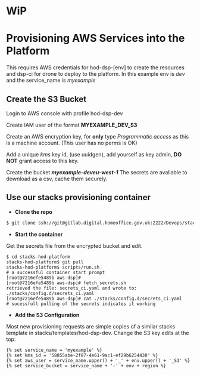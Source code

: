 # WiP
# Provisioning AWS Services into the Platform

This requires AWS credentials for hod-dsp-[env] to create the resources and dsp-ci for drone to deploy to the platform. In this example env is _dev_ and the service_name is _myexample_

## Create the S3 Bucket
Login to AWS console with profile hod-dsp-dev

Create IAM user of the format **MYEXAMPLE_DEV_S3** 

Create an AWS encryption key, for **only** type _Programmatic access_ as this is a machine account. (This user has no perms is OK)

Add a unique _kms_ key id, (use uuidgen), add  yourself as key admin, **DO NOT** grant access to this key.

Create the bucket _**myexample-deveu-west-1**_
The secrets are avaliable to download as a csv, cache them securely.



## Use our stacks provisioning container

* **Clone the repo**
```bash
$ git clone ssh://git@gitlab.digital.homeoffice.gov.uk:2222/Devops/stacks-hod-platform.git
```

* **Start the container**

Get the secrets file from the encrypted bucket and edit.
```
$ cd stacks-hod-platform
stacks-hod-platform$ git pull
stacks-hod-platform$ scripts/run.sh 
# a successful container start prompt
[root@7216efe5489b aws-dsp]#
[root@7216efe5489b aws-dsp]# fetch_secrets.sh 
retrieved the file: secrets_ci.yaml and wrote to: ./stacks/config.d/secrets_ci.yaml
[root@7216efe5489b aws-dsp]# cat ./stacks/config.d/secrets_ci.yaml
# sucessfull pulling of the secrets indicates it working
```

* **Add the S3 Configuration**


Most new provisioning requests are simple copies of a similar stacks template in stacks/templates/hod-dsp-dev. Change the S3 key edits at the top:

```
{% set service_name = 'myexample' %}
{% set kms_id = '58855abe-2f87-4e61-9ac1-ef29b6254438' %}
{% set aws_user = service_name.upper() + '_' + env.upper() + '_S3' %}
{% set service_bucket = service_name + '-' + env + region %}
```

